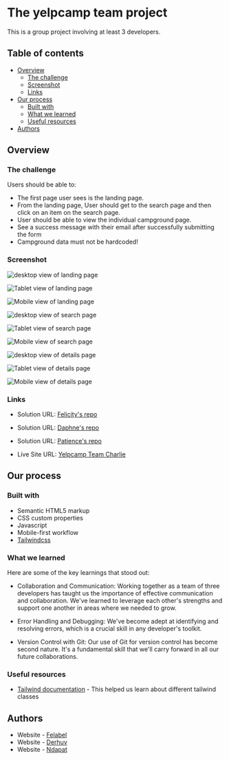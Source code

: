 
# The yelpcamp team project 

This is a group project involving at least 3 developers.


## Table of contents

- [Overview](#overview)
  - [The challenge](#the-challenge)
  - [Screenshot](#screenshot)
  - [Links](#links)
- [Our process](#our-process)
  - [Built with](#built-with)
  - [What we learned](#what-we-learned)
  - [Useful resources](#useful-resources)
- [Authors](#authors)



## Overview

### The challenge

Users should be able to:

- The first page user sees is the landing page. 
- From the landing page, User should get to the search page and then click on an item on the search page.
- User should be able to view the individual campground page.
- See a success message with their email after successfully submitting the form
- Campground data must not be hardcoded!

### Screenshot

![desktop view of landing page](./design/yelpcamp-team-charlie.vercel.app_.png)

![Tablet view of landing page](./design/yelpcamp-team-charlie.vercel.app_%20tablet.png)

![Mobile view of landing page](./design/yelpcamp-team-charlie.vercel.app_%20mobile.png)

![desktop view of search page](./design/yelpcamp-team-charlie.vercel.app_search.html.png)

![Tablet view of search page](./design/yelpcamp-team-charlie.vercel.app_search.html_tablet.png)

![Mobile view of search page](./design/yelpcamp-team-charlie.vercel.app_search.html_mobile.png)

![desktop view of details page](./design/yelpcamp-team-charlie.vercel.app_details.html_id=1.png)

![Tablet view of details page](./design/yelpcamp-team-charlie.vercel.app_details.html_id=2%20_tablet.png)

![Mobile view of details page](./design/yelpcamp-team-charlie.vercel.app_details.html_id=2_mobile.png)

### Links

- Solution URL: [Felicity's repo](https://github.com/felabel/yelpcamp_team_project)
- Solution URL: [Daphne's repo](https://github.com/derhuv/yelpcamp_team_project)
- Solution URL: [Patience's repo](https://github.com/Ndapat/yelpcamp_team_project)

- Live Site URL: [Yelpcamp Team Charlie](https://yelpcamp-team-charlie.vercel.app/)

## Our process

### Built with

- Semantic HTML5 markup
- CSS custom properties
- Javascript
- Mobile-first workflow
- [Tailwindcss](https://tailwindcss.com/)


### What we learned
 
 Here are some of the key learnings that stood out:

 - Collaboration and Communication: Working together as a team of three developers has taught us the importance of effective communication and collaboration. We've learned to leverage each other's strengths and support one another in areas where we needed to grow.

 - Error Handling and Debugging: We've become adept at identifying and resolving errors, which is a crucial skill in any developer's toolkit.

 - Version Control with Git: Our use of Git for version control has become second nature. It's a fundamental skill that we'll carry forward in all our future collaborations.


### Useful resources

- [Tailwind documentation](https://tailwindcss.com/docs/installation) - This helped us learn about different tailwind classes

## Authors

- Website - [Felabel](https://github.com/felabel)
- Website - [Derhuv](https://github.com/derhuv)
- Website - [Ndapat](https://github.com/Ndapat)






